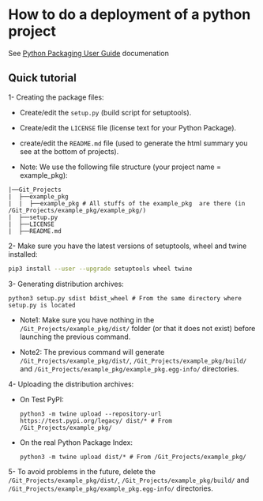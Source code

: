 # How to do a deployment of a python project

See [Python Packaging User Guide](https://packaging.python.org/tutorials/packaging-projects/) documenation

## Quick tutorial
1- Creating the package files:

* Create/edit the `setup.py` (build script for setuptools).

* Create/edit the `LICENSE` file (license text for your Python Package).

* create/edit the `README.md` file (used to generate the html summary you see at the bottom of projects).

* Note: We use the following file structure (your project name = example_pkg):

```
|──Git_Projects
|  ├──example_pkg
|  |  ├──example_pkg # All stuffs of the example_pkg  are there (in /Git_Projects/example_pkg/example_pkg/)
|  ├──setup.py
|  ├──LICENSE
|  ├──README.md
```

2- Make sure you have the latest versions of setuptools, wheel and twine installed:

```bash
pip3 install --user --upgrade setuptools wheel twine
```

3- Generating distribution archives:

```
python3 setup.py sdist bdist_wheel # From the same directory where setup.py is located
```

* Note1: Make sure you have nothing in the `/Git_Projects/example_pkg/dist/` folder (or that it does not exist) before launching the previous command.

* Note2: The previous command will generate `/Git_Projects/example_pkg/dist/`, `/Git_Projects/example_pkg/build/` and `/Git_Projects/example_pkg/example_pkg.egg-info/` directories.

4- Uploading the distribution archives:

* On Test PyPI:

  ```
  python3 -m twine upload --repository-url https://test.pypi.org/legacy/ dist/* # From /Git_Projects/example_pkg/
  ```

* On the real Python Package Index:

  ```
  python3 -m twine upload dist/* # From /Git_Projects/example_pkg/
  ```

5- To avoid problems in the future, delete the `/Git_Projects/example_pkg/dist/`, `/Git_Projects/example_pkg/build/` and `/Git_Projects/example_pkg/example_pkg.egg-info/` directories.
